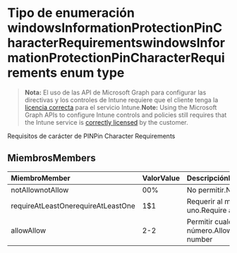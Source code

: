 # <a name="windowsinformationprotectionpincharacterrequirements-enum-type"></a><span data-ttu-id="88462-101">Tipo de enumeración windowsInformationProtectionPinCharacterRequirements</span><span class="sxs-lookup"><span data-stu-id="88462-101">windowsInformationProtectionPinCharacterRequirements enum type</span></span>

> <span data-ttu-id="88462-102">**Nota:** El uso de las API de Microsoft Graph para configurar las directivas y los controles de Intune requiere que el cliente tenga la [licencia correcta](https://go.microsoft.com/fwlink/?linkid=839381) para el servicio Intune.</span><span class="sxs-lookup"><span data-stu-id="88462-102">**Note:** Using the Microsoft Graph APIs to configure Intune controls and policies still requires that the Intune service is [correctly licensed](https://go.microsoft.com/fwlink/?linkid=839381) by the customer.</span></span>

<span data-ttu-id="88462-103">Requisitos de carácter de PIN</span><span class="sxs-lookup"><span data-stu-id="88462-103">Pin Character Requirements</span></span>
## <a name="members"></a><span data-ttu-id="88462-104">Miembros</span><span class="sxs-lookup"><span data-stu-id="88462-104">Members</span></span>
|<span data-ttu-id="88462-105">Miembro</span><span class="sxs-lookup"><span data-stu-id="88462-105">Member</span></span>|<span data-ttu-id="88462-106">Valor</span><span class="sxs-lookup"><span data-stu-id="88462-106">Value</span></span>|<span data-ttu-id="88462-107">Descripción</span><span class="sxs-lookup"><span data-stu-id="88462-107">Description</span></span>|
|:---|:---|:---|
|<span data-ttu-id="88462-108">notAllow</span><span class="sxs-lookup"><span data-stu-id="88462-108">notAllow</span></span>|<span data-ttu-id="88462-109">0</span><span class="sxs-lookup"><span data-stu-id="88462-109">0%</span></span>|<span data-ttu-id="88462-110">No permitir.</span><span class="sxs-lookup"><span data-stu-id="88462-110">Not allow</span></span>|
|<span data-ttu-id="88462-111">requireAtLeastOne</span><span class="sxs-lookup"><span data-stu-id="88462-111">requireAtLeastOne</span></span>|<span data-ttu-id="88462-112">1</span><span class="sxs-lookup"><span data-stu-id="88462-112">$1</span></span>|<span data-ttu-id="88462-113">Requerir al menos uno.</span><span class="sxs-lookup"><span data-stu-id="88462-113">Require atleast one</span></span>|
|<span data-ttu-id="88462-114">allow</span><span class="sxs-lookup"><span data-stu-id="88462-114">Allow</span></span>|<span data-ttu-id="88462-115">2</span><span class="sxs-lookup"><span data-stu-id="88462-115">-2</span></span>|<span data-ttu-id="88462-116">Permitir cualquier número.</span><span class="sxs-lookup"><span data-stu-id="88462-116">Allow any number</span></span>|



